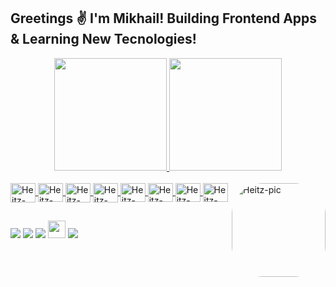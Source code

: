 ## Greetings ✌ I'm Mikhail! Building Frontend Apps & Learning New Tecnologies!
<div align="center">
  <a href="https://github.com/KoninMikhail">
  <img height="180em" src="https://github-readme-stats.vercel.app/api?username=koninmikhail&show_icons=true&theme=dark&include_all_commits=true&count_private=true"/>
  <img height="180em" src="https://github-readme-stats.vercel.app/api/top-langs/?username=koninmikhail&layout=compact&langs_count=7&theme=dark"/>
</div>
<div style="display: inline_block"><br>

  <img align="center" alt="Heitz-React" height="31" width="40" src="https://raw.githubusercontent.com/KoninMikhail/KoninMikhail/1e07da41ccbe6ef1414df4db08d0ac436acda8e9/devicons/React-icon.svg">
  <img align="center" alt="Heitz-Js" height="30" width="40" src="https://raw.githubusercontent.com/KoninMikhail/KoninMikhail/577eff1038652609bf8905705a6ff559908ddf80/devicons/javascript-plain.svg">
  <img align="center" alt="Heitz-TS" height="31" width="40" src="https://raw.githubusercontent.com/KoninMikhail/KoninMikhail/506f9fdf08d5ca4565d5ee765e19057e27810a5f/devicons/ts.svg">
  <img align="center" alt="Heitz-PHP" height="31" width="40" src="https://raw.githubusercontent.com/KoninMikhail/KoninMikhail/c14c1c7b3db4432e8d911a9fc69b010a4ea08f15/devicons/php-plain.svg">
  <img align="center" alt="Heitz-HTML" height="30" width="40" src="https://raw.githubusercontent.com/KoninMikhail/KoninMikhail/577eff1038652609bf8905705a6ff559908ddf80/devicons/html5-original.svg">
  <img align="center" alt="Heitz-CSS" height="30" width="40" src="https://raw.githubusercontent.com/KoninMikhail/KoninMikhail/577eff1038652609bf8905705a6ff559908ddf80/devicons/css3-original.svg"> 
  <img align="center" alt="Heitz-Styled-Components" height="30" width="40" src="https://github.com/KoninMikhail/KoninMikhail/blob/master/devicons/styled-components.png">
   <img align="center" alt="Heitz-Wepack" height="30" width="40" src="https://raw.githubusercontent.com/KoninMikhail/KoninMikhail/51c3c15ed49ea2ff826d34348997ad7aef4df9a7/devicons/webpack-plain.svg">
  <img align="right" alt="Heitz-pic" height="150" style="border-radius:50px;" src="https://github.com/KoninMikhail/KoninMikhail/blob/master/devicons/logo-hz.png?raw=true">
</div>
  
  ##
 
<div> 
  <a href="https://www.instagram.com/dev.konin/" target="_blank"><img src="https://img.shields.io/badge/-Instagram-%23E4405F?style=for-the-badge&logo=instagram&logoColor=white" target="_blank"></a> 
 <a href="https://t.me/devkonin" target="_blank"><img src="https://img.shields.io/badge/Telegram-2CA5E0?style=for-the-badge&logo=telegram&logoColor=white" target="_blank"></a>
<a href="https://discord.gg/4gW6D5TmHu" target="_blank"><img src="https://img.shields.io/badge/Discord-7289DA?style=for-the-badge&logo=discord&logoColor=white" target="_blank"></a> 
   <a href="mailto:dev.konin@gmail.com" target="_blank"><img height="28px" src="https://raw.githubusercontent.com/KoninMikhail/KoninMikhail/fe1f86c37eadd4fac90e9e4aa72ea057eea737c1/devicons/button-mail.svg" target="_blank"></a>
  <a href="https://www.linkedin.com/in/mkonin/" target="_blank"><img src="https://img.shields.io/badge/-LinkedIn-%230077B5?style=for-the-badge&logo=linkedin&logoColor=white" target="_blank"></a> 
  
</div>
